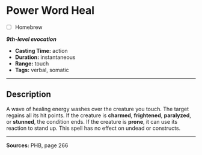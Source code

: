 # Power Word Heal
- [ ] Homebrew

***9th-level evocation***
- **Casting Time:** action
- **Duration:** instantaneous
- **Range:** touch
- **Tags:** verbal, somatic

---

## Description
A wave of healing energy washes over the creature you touch.
The target regains all its hit points.
If the creature is **charmed**, **frightened**, **paralyzed**, or **stunned**, the condition ends.
If the creature is **prone**, it can use its reaction to stand up.
This spell has no effect on undead or constructs.

---

**Sources:** PHB, page 266

